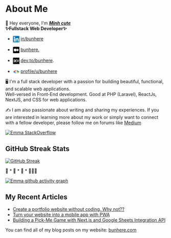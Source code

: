 # About Me

👋 Hey everyone, I'm ***[Minh cute](https://www.facebook.com/minhdzlanhlung/)*** <br>
**✨Fullstack Web Developer✨**

* <img align="center" src="./images/icon/linkedin.png" title = "Twitter" alt="" height="20" /> [in/bunhere](https://www.linkedin.com/in/bunhere)

* <img align="center" src="./images/icon/medium.png" title = "Twitter" alt="" height="20" /> [bunhere.](https://bunhere.medium.com/)

* <img align="center" src="./images/icon/devto.png" title = "Twitter" alt="" height="20" /> [dev.to/bunhere](https://dev.to/bunhere).

* <img align="center" src="./images/icon/gg.png" title = "Twitter" alt="" width="20" /> [profile/u/bunhere](https://developers.google.com/profile/u/bunhere)

🖥️ I'm a full stack developer with a passion for building beautiful, functional, and scalable web applications. <br>
Well-versed in Front-End development. Good at PHP (Laravel), ReactJs, NextJS, and CSS for web applications.

✍️ I am also passionate about writing and sharing my experiences. If you are interested in learning more about my work or simply want to connect with a fellow developer, please follow me on forums like [Medium](https://www.instagram.com/dminh0_0/)

[![Emma StackOverflow](https://stackoverflow-badge.onrender.com/api/StackOverflowBadge/22238770)](https://stackoverflow.com/users/22238770/emma-ngo)

## GitHub Streak Stats

[![GitHub Streak](https://github-readme-streak-stats.herokuapp.com?user=loanngo99&theme=merko&border_radius=10)](https://git.io/streak-stats) 

🚀 * 🚀 * 🚀 * 👩🏻‍🚀

[![Emma github activity graph](https://github-readme-activity-graph.vercel.app/graph?username=loanngo99&theme=merko)](https://github.com/ashutosh00710/github-readme-activity-graph)

## My Recent Articles

* [Create a portfolio website without coding. Why not??](https://bunhere.medium.com/519fe2a9ad78)
* [Turn your website into a mobile app with PWA](https://medium.com/p/5451838798cc)
* [Building a Pick-Me Game with Next.js and Google Sheets Integration API](https://medium.com/p/0418b27a49b9)

You can find all of my blog posts on my website: [bunhere.com](https://bunhere.com/)
